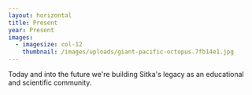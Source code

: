 ```yaml
---
layout: horizontal
title: Present
year: Present
images:
  - imagesize: col-12
    thumbnail: /images/uploads/giant-pacific-octopus.7fb14e1.jpg
---
```

Today and into the future we're building Sitka's legacy as an educational and scientific community.

